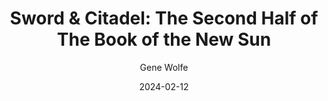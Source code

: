 ---
title: "Sword & Citadel: The Second Half of The Book of the New Sun"
author: "Gene Wolfe"
date: 2024-02-12
weight: 0
books/tags:
    - "fiction"
    - "science-fiction"
    - "deep future"
    - "fantasy"
---
